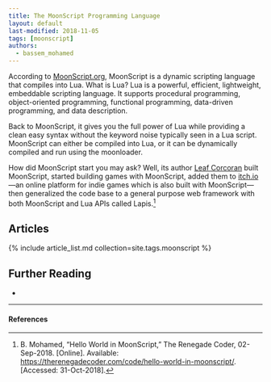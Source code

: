 ```yaml
---
title: The MoonScript Programming Language
layout: default
last-modified: 2018-11-05
tags: [moonscript]
authors:
  - bassem_mohamed
---
```


According to [MoonScript.org][1], MoonScript is a dynamic scripting language that
compiles into Lua. What is Lua? Lua is a powerful, efficient, lightweight,
embeddable scripting language. It supports procedural programming, object-oriented
programming, functional programming, data-driven programming, and data description.

Back to MoonScript, it gives you the full power of Lua while providing a clean
easy syntax without the keyword noise typically seen in a Lua script. MoonScript
can either be compiled into Lua, or it can be dynamically compiled and run using
the moonloader.

How did MoonScript start you may ask? Well, its author [Leaf Corcoran][2] built
MoonScript, started building games with MoonScript, added them to [itch.io][3]—an
online platform for indie games which is also built with MoonScript—then
generalized the code base to a general purpose web framework with both
MoonScript and Lua APIs called Lapis.[^1]

## Articles

{% include article_list.md collection=site.tags.moonscript %}

## Further Reading

-

---

#### References

[^1]: B. Mohamed, “Hello World in MoonScript,” The Renegade Coder, 02-Sep-2018. [Online]. Available: <https://therenegadecoder.com/code/hello-world-in-moonscript/>. [Accessed: 31-Oct-2018].

[1]: https://moonscript.org/
[2]: https://github.com/leafo
[3]: http://itch.io/
